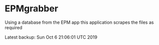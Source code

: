 # EPMgrabber
Using a database from the EPM app this application scrapes the files as required


Latest backup: Sun Oct 6 21:06:01 UTC 2019
